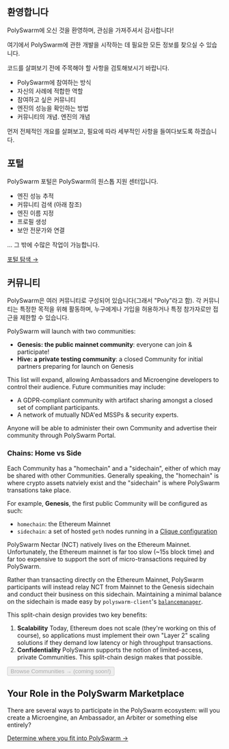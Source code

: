 ## 환영합니다

PolySwarm에 오신 것을 환영하며, 관심을 가져주셔서 감사합니다!

여기에서 PolySwarm에 관한 개발을 시작하는 데 필요한 모든 정보를 찾으실 수 있습니다.

코드를 살펴보기 전에 주목해야 할 사항을 검토해보시기 바랍니다.

* PolySwarm에 참여하는 방식
* 자신의 사례에 적합한 역할
* 참여하고 싶은 커뮤니티
* 엔진의 성능을 확인하는 방법
* 커뮤니티의 개념. 엔진의 개념

먼저 전체적인 개요를 살펴보고, 필요에 따라 세부적인 사항을 들여다보도록 하겠습니다.

## 포털

PolySwarm 포털은 PolySwarm의 원스톱 지원 센터입니다.

* 엔진 성능 추적
* 커뮤니티 검색 (아래 참조)
* 엔진 이름 지정
* 프로필 생성
* 보안 전문가와 연결

... 그 밖에 수많은 작업이 가능합니다.

[포털 탐색 →](https://polyswarm.network/)

## 커뮤니티

PolySwarm은 여러 커뮤니티로 구성되어 있습니다(그래서 "Poly"라고 함). 각 커뮤니티는 특정한 목적을 위해 활동하며, 누구에게나 가입을 허용하거나 특정 참가자로만 접근을 제한할 수 있습니다.

PolySwarm will launch with two communities:

* **Genesis: the public mainnet community**: everyone can join & participate!
* **Hive: a private testing community**: a closed Community for initial partners preparing for launch on Genesis

This list will expand, allowing Ambassadors and Microengine developers to control their audience. Future communities may include:

* A GDPR-compliant community with artifact sharing amongst a closed set of compliant participants.
* A network of mutually NDA'ed MSSPs & security experts.

Anyone will be able to administer their own Community and advertise their community through PolySwarm Portal.

### Chains: Home vs Side

Each Community has a "homechain" and a "sidechain", either of which may be shared with other Communities. Generally speaking, the "homechain" is where crypto assets natviely exist and the "sidechain" is where PolySwarm transations take place.

For example, **Genesis**, the first public Community will be configured as such:

* `homechain`: the Ethereum Mainnet
* `sidechain`: a set of hosted `geth` nodes running in a [Clique configuration](https://github.com/ethereum/EIPs/issues/225)

PolySwarm Nectar (NCT) natively lives on the Ethereum Mainnet. Unfortunately, the Ethereum mainnet is far too slow (~15s block time) and far too expensive to support the sort of micro-transactions required by PolySwarm.

Rather than transacting directly on the Ethereum Mainnet, PolySwarm participants will instead relay NCT from Mainnet to the Genesis sidechain and conduct their business on this sidechain. Maintaining a minimal balance on the sidechain is made easy by `polyswarm-client`'s [`balancemanager`](https://github.com/polyswarm/polyswarm-client/tree/master/src/balancemanager).

This split-chain design provides two key benefits:

1. **Scalability** Today, Ethereum does not scale (they're working on this of course), so applications must implement their own "Layer 2" scaling solutions if they demand low latency or high throughput transactions.
2. **Confidentiality** PolySwarm supports the notion of limited-access, private Communities. This split-chain design makes that possible.

<button disabled>Browse Communities → (coming soon!)</button>

## Your Role in the PolySwarm Marketplace

There are several ways to participate in the PolySwarm ecosystem: will you create a Microengine, an Ambassador, an Arbiter or something else entirely?

[Determine where you fit into PolySwarm →](/concepts-participants/)
